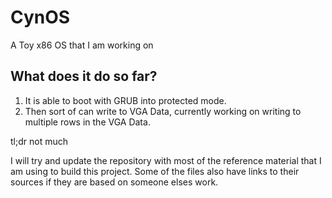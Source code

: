 # CynOS
A Toy x86 OS that I am working on

## What does it do so far?
1. It is able to boot with GRUB into protected mode.
2. Then sort of can write to VGA Data, currently working on writing to multiple rows in the VGA Data.

tl;dr not much

I will try and update the repository with most of the reference material that I am using to build this project. Some of the files also have links to their sources if they are based on someone elses work.
